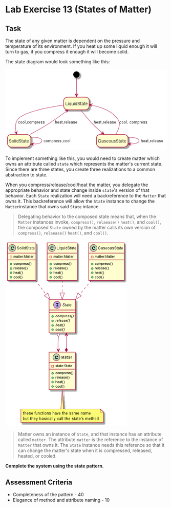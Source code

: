 # Lab Exercise 13 (States of Matter)

## Task

The state of any given matter is dependent on the pressure and temperature of its environment. If you heat up some liquid enough it will turn to gas, if you compress it enough it will become solid.

The state diagram would look something like this:

![state diagram example](https://raw.githubusercontent.com/HowDoIGitHelp/CMSC23MDNotes/master/Markdown%20Lecture%20Notes%20and%20Lab%20Exercises/uml/statediagramexample.png)

To implement something like this, you would need to create matter which owns an attribute called `state` which represents the matter's current state. Since there are three states, you create three realizations to a common abstraction to state. 

When you compress/release/cool/heat the matter, you delegate the appropriate behavior and state change inside `state`'s version of that behavior. Each `State` realization will need a backreference to the `Matter` that owns it. This backreference will allow the `State` instance to change the `Matter`instance that owns said `State` intance.

> Delegating behavior to the composed state means that, when the `Matter` instances invoke, `compress()`, `relaease()` `heat()`, and `cool()`, the composed `State` owned by the matter calls its own version of `compress()`, `relaease()` `heat()`, and `cool()`.

![state example](https://raw.githubusercontent.com/HowDoIGitHelp/CMSC23MDNotes/bab2c4e390f529f00af5cb16d9597609863b3cd7/Markdown%20Lecture%20Notes%20and%20Lab%20Exercises/uml/stateexample.png)

> Matter owns an instance of `State`, and that instance has an attribute called `matter`. The attribute `matter`  is the reference to the instance of `Matter` that owns it. The `State` instance needs this reference so that it can change the matter's state when it is compressed, released, heated, or cooled.

**Complete the system using the state pattern.**

## Assessment Criteria

- Completeness of the pattern - 40
- Elegance of method and attribute naming - 10